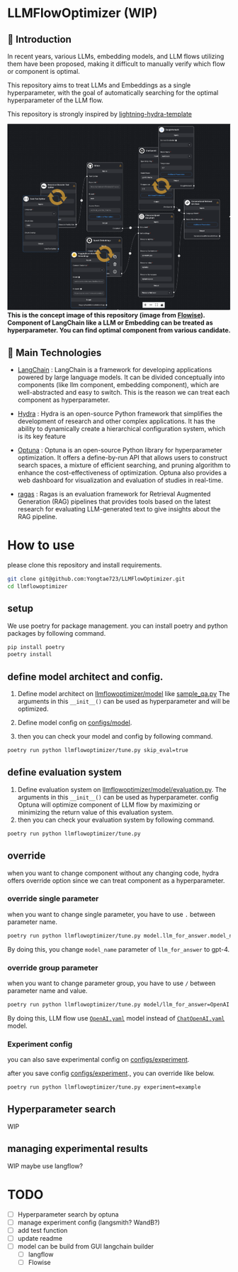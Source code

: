 # LLMFlowOptimizer (WIP)

## 📌  Introduction
In recent years, various LLMs, embedding models, and LLM flows utilizing them have been proposed, making it difficult to manually verify which flow or component is optimal.

This repository aims to treat LLMs and Embeddings as a single hyperparameter, with the goal of automatically searching for the optimal hyperparameter of the LLM flow.

This repository is strongly inspired by [lightning-hydra-template](https://github.com/ashleve/lightning-hydra-template)

![concept_image](documents/concept.png)
**This is the concept image of this repository (image from [Flowise](https://github.com/FlowiseAI/Flowise)). Component of LangChain like a LLM or Embedding can be treated as hyperparameter. You can find optimal component from various candidate.**

## 🔧  Main Technologies

- [LangChain](https://github.com/langchain-ai/langchain) : LangChain is a framework for developing applications powered by large language models. It can be divided conceptually into components (like llm component, embedding component), which are well-abstracted and easy to switch. This is the reason we can treat each component as hyperparameter.

- [Hydra](https://github.com/facebookresearch/hydra) : Hydra is an open-source Python framework that simplifies the development of research and other complex applications. It has the ability to dynamically create a hierarchical configuration system, which is its key feature


- [Optuna](https://github.com/optuna/optuna) : Optuna is an open-source Python library for hyperparameter optimization. It offers a define-by-run API that allows users to construct search spaces, a mixture of efficient searching, and pruning algorithm to enhance the cost-effectiveness of optimization. Optuna also provides a web dashboard for visualization and evaluation of studies in real-time. 

- [ragas](https://github.com/explodinggradients/ragas) : Ragas is an evaluation framework for Retrieval Augmented Generation (RAG) pipelines that provides tools based on the latest research for evaluating LLM-generated text to give insights about the RAG pipeline.

# How to use
please clone this repository and install requirements.
```bash
git clone git@github.com:Yongtae723/LLMFlowOptimizer.git
cd llmflowoptimizer
```

## setup
We use poetry for package management. you can install poetry and python packages by following command.
```bash
pip install poetry
poetry install
```

## define model architect and config.
1. Define model architect on [llmflowoptimizer/model](llmflowoptimizer/model) like [sample_qa.py](llmflowoptimizer/model/sample_qa.py)
    The arguments in this `__init__()` can be used as hyperparameter and will be optimized.

2. Define model config on [configs/model](configs/model).

3. then you can check your model and config by following command.
```bash
poetry run python llmflowoptimizer/tune.py skip_eval=true
```

## define evaluation system
1. Define evaluation system on [llmflowoptimizer/model/evaluation.py](llmflowoptimizer/model/evaluation.py).
    The arguments in this `__init__()` can be used as hyperparameter. config
        Optuna will optimize component of LLM flow by maximizing or minimizing the return value of this evaluation system.
2. then you can check your evaluation system by following command.
```bash
poetry run python llmflowoptimizer/tune.py
```

## override

when you want to change component without any changing code, hydra offers override option since we can treat component as a hyperparameter.

### override single parameter
when you want to change single parameter, you have to use `.` between parameter name.
```bash
poetry run python llmflowoptimizer/tune.py model.llm_for_answer.model_name="gpt-4"
```
By doing this, you change `model_name` parameter of `llm_for_answer` to gpt-4.

### override group parameter
when you want to change parameter group, you have to use `/` between parameter name and value.
```bash
poetry run python llmflowoptimizer/tune.py model/llm_for_answer=OpenAI
```

By doing this, LLM flow use [`OpenAI.yaml`](configs/model/llm_for_answer/OpenAI.yaml) model instead of [`ChatOpenAI.yaml`](configs/model/llm_for_answer/ChatOpenAI.yaml) model.

### Experiment config
you can also save experimental config on [configs/experiment](configs/experiment).

after you save config [configs/experiment](configs/experiment)., you can override like below.
```bash
poetry run python llmflowoptimizer/tune.py experiment=example
```




## Hyperparameter search
WIP

## managing experimental results
WIP
maybe use langflow?

# TODO
- [ ] Hyperparameter search by optuna
- [ ] manage experiment config (langsmith? WandB?)
- [ ] add test function
- [ ] update readme
- [ ] model can be build from GUI langchain builder
    - [ ] langflow
    - [ ] Flowise